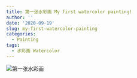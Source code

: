 ```yaml
---
title: 第一张水彩画 My first watercolor painting!
author: ''
date: '2020-09-19'
slug: my-first-watercolor-painting
categories:
  - Painting
tags:
  - 水彩画 Watercolor
---
```


![第一张水彩画](/img/2020-09-18-watercolor-painting-croissant.jpg)
